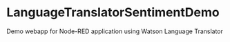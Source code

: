 # LanguageTranslatorSentimentDemo
Demo webapp for Node-RED application using Watson Language Translator
